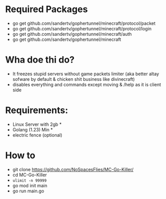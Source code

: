 # Required Packages
- go get github.com/sandertv/gophertunnel/minecraft/protocol/packet
- go get github.com/sandertv/gophertunnel/minecraft/protocol/login
- go get github.com/sandertv/gophertunnel/minecraft/auth
- go get github.com/sandertv/gophertunnel/minecraft

# Wha doe thi do?
- It freezes stupid servers without game packets limiter (aka better altay sofware by default & chicken shit business like divinecraft)
- disables everything and commands except moving & /help as it is client side
# Requirements:
- Linux Server with 2gb *
- Golang (1.23) Min *
- electric fence (optional)
# How to
- git clone https://github.com/NoSpacesFlies/MC-Go-Killer/
- cd MC-Go-Killer
- `ulimit -n 99999`
- go mod init main
- go run main.go <TARGET> <PORT> <DURATION>
